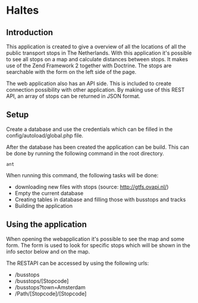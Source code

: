 Haltes
========

Introduction
-----------

This application is created to give a overview of all the locations of all the public transport stops in The Netherlands.
With this application it's possible to see all stops on a map and calculate distances between stops.
It makes use of the Zend Framework 2 together with Doctrine.
The stops are searchable with the form on the left side of the page.

The web application also has an API side. This is included to create connection possibility with other application.
By making use of this REST API, an array of stops can be returned in JSON format.

Setup
----------

Create a database and use the credentials which can be filled in the config/autoload/global.php file.

After the database has been created the application can be build.
This can be done by running the following command in the root directory.

~~~
ant
~~~

When running this command, the following tasks will be done:
- downloading new files with stops (source: http://gtfs.ovapi.nl/)
- Empty the current database
- Creating tables in database and filling those with busstops and tracks
- Building the application

Using the application
----------------------

When opening the webapplication it's possible to see the map and some form.
The form is used to look for specific stops which will be shown in the info sector below and on the map.

The RESTAPI can be accessed by using the following urls:
- /busstops
- /busstops/[Stopcode]
- /busstops?town=Amsterdam
- /Path/[Stopcode]/[Stopcode]

